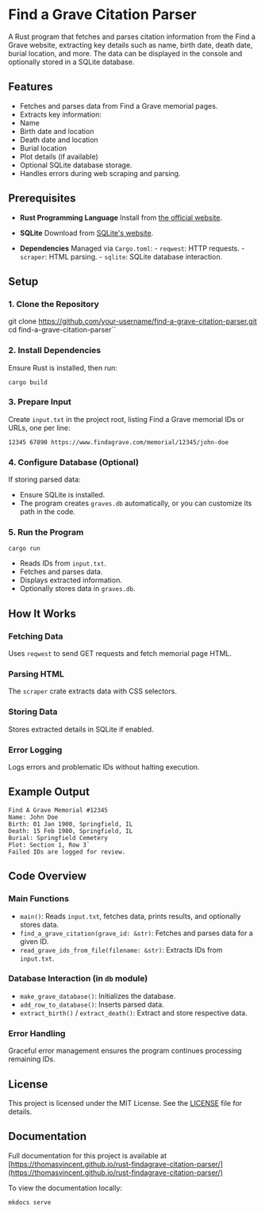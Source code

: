 # Find a Grave Citation Parser

A Rust program that fetches and parses citation information from the Find a Grave website, extracting key details such as name, birth date, death date, burial location, and more. The data can be displayed in the console and optionally stored in a SQLite database.

## Features

- Fetches and parses data from Find a Grave memorial pages.
- Extracts key information:
- Name
- Birth date and location
- Death date and location
- Burial location
- Plot details (if available)
- Optional SQLite database storage.
- Handles errors during web scraping and parsing.

## Prerequisites

- **Rust Programming Language** Install from [the official website](https://www.rust-lang.org/).
- **SQLite** Download from [SQLite's website](https://www.sqlite.org/download.html).

- **Dependencies**
  Managed via `Cargo.toml`: - `reqwest`: HTTP requests. - `scraper`: HTML parsing. - `sqlite`: SQLite database interaction.

## Setup

### 1. Clone the Repository

git clone <https://github.com/your-username/find-a-grave-citation-parser.git>
cd find-a-grave-citation-parser``

### 2. Install Dependencies

Ensure Rust is installed, then run:

`cargo build`

### 3. Prepare Input

Create `input.txt` in the project root, listing Find a Grave memorial IDs or URLs, one per line:

`12345
67890
https://www.findagrave.com/memorial/12345/john-doe`

### 4. Configure Database (Optional)

If storing parsed data:

- Ensure SQLite is installed.
- The program creates `graves.db` automatically, or you can customize its path in the code.

### 5. Run the Program

`cargo run`

- Reads IDs from `input.txt`.
- Fetches and parses data.
- Displays extracted information.
- Optionally stores data in `graves.db`.

## How It Works

### Fetching Data

Uses `reqwest` to send GET requests and fetch memorial page HTML.

### Parsing HTML

The `scraper` crate extracts data with CSS selectors.

### Storing Data

Stores extracted details in SQLite if enabled.

### Error Logging

Logs errors and problematic IDs without halting execution.

## Example Output

    Find A Grave Memorial #12345
    Name: John Doe
    Birth: 01 Jan 1900, Springfield, IL
    Death: 15 Feb 1980, Springfield, IL
    Burial: Springfield Cemetery
    Plot: Section 1, Row 3`
    Failed IDs are logged for review.

## Code Overview

### Main Functions

- `main()`: Reads `input.txt`, fetches data, prints results, and optionally stores data.
- `find_a_grave_citation(grave_id: &str)`: Fetches and parses data for a given ID.
- `read_grave_ids_from_file(filename: &str)`: Extracts IDs from `input.txt`.

### Database Interaction (in `db` module)

- `make_grave_database()`: Initializes the database.
- `add_row_to_database()`: Inserts parsed data.
- `extract_birth()` / `extract_death()`: Extract and store respective data.

### Error Handling

Graceful error management ensures the program continues processing remaining IDs.

## License

This project is licensed under the MIT License. See the [LICENSE](LICENSE) file for details.

## Documentation

Full documentation for this project is available at [https://thomasvincent.github.io/rust-findagrave-citation-parser/](https://thomasvincent.github.io/rust-findagrave-citation-parser/)

To view the documentation locally:
```bash
mkdocs serve
```
